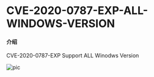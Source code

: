 # CVE-2020-0787-EXP-ALL-WINDOWS-VERSION

#### 介绍
CVE-2020-0787-EXP Support ALL Winodws Version

![pic](https://ftp.bmp.ovh/imgs/2020/06/bcf797d23480bb10.png)
